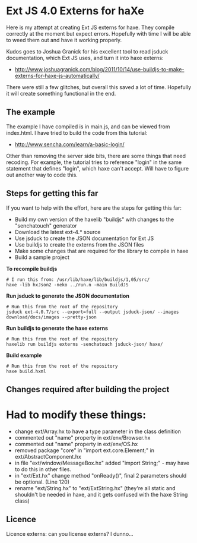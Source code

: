 Ext JS 4.0 Externs for haXe
===========================

Here is my attempt at creating Ext JS externs for haxe.  They compile correctly at the moment but expect errors.  Hopefully with time I will be able to weed them out and have it working properly.

Kudos goes to Joshua Granick for his excellent tool to read jsduck documentation, which Ext JS uses, and turn it into haxe externs:

* http://www.joshuagranick.com/blog/2011/10/14/use-buildjs-to-make-externs-for-haxe-js-automatically/

There were still a few glitches, but overall this saved a lot of time.  Hopefully it will create something functional in the end.

The example
-----------

The example I have compiled is in main.js, and can be viewed from index.html.  I have tried to build the code from this tutorial:

* http://www.sencha.com/learn/a-basic-login/

Other than removing the server side bits, there are some things that need recoding.  For example, the tutorial tries to reference "login" in the same statement that defines "login", which haxe can't accept.  Will have to figure out another way to code this.

Steps for getting this far
--------------------------

If you want to help with the effort, here are the steps for getting this far:

* Build my own version of the haxelib "buildjs" with changes to the "senchatouch" generator
* Download the latest ext-4.* source
* Use jsduck to create the JSON documentation for Ext JS
* Use buildjs to create the externs from the JSON files
* Make some changes that are required for the library to compile in haxe
* Build a sample project

**To recompile buildjs**

    # I run this from: /usr/lib/haxe/lib/buildjs/1,05/src/
    haxe -lib hxJson2 -neko ../run.n -main BuildJS

**Run jsduck to generate the JSON documentation**

    # Run this from the root of the repository
    jsduck ext-4.0.7/src --export=full --output jsduck-json/ --images download/docs/images --pretty-json

**Run buildjs to generate the haxe externs**

    # Run this from the root of the repository
    haxelib run buildjs externs -senchatouch jsduck-json/ haxe/

**Build example**

    # Run this from the root of the repository
    haxe build.hxml

Changes required after building the project
-------------------------------------------

# Had to modify these things:
 - change ext/Array.hx to have a type parameter in the class definition <T>
 - commented out "name" property in ext/env/Browser.hx
 - commented out "name" property in ext/env/OS.hx
 - removed package "core" in "import ext.core.Element;" in ext/AbstractComponent.hx
 - in file "ext/window/MessageBox.hx" added "import String;" - may have to do this in other files.
 - in "ext/Ext.hx" change method "onReady()", final 2 parameters should be optional. (Line 120)
 - rename "ext/String.hx" to "ext/ExtString.hx" (they're all static and shouldn't be needed in haxe, and it gets confused with the haxe String class)
 
Licence
-------

Licence externs: can you license externs?  I dunno... 



